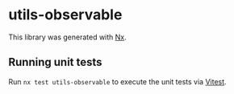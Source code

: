 # utils-observable

This library was generated with [Nx](https://nx.dev).

## Running unit tests

Run `nx test utils-observable` to execute the unit tests via [Vitest](https://vitest.dev/).
